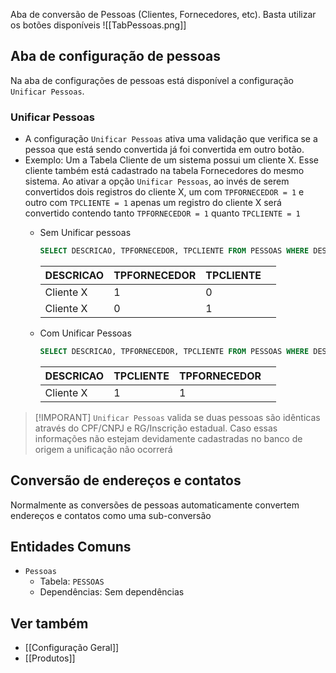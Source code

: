 Aba de conversão de Pessoas (Clientes, Fornecedores, etc). Basta utilizar os botões disponíveis
![[TabPessoas.png]]
## Aba de configuração de pessoas
Na aba de configurações de pessoas está disponível a configuração `Unificar Pessoas`.
### Unificar Pessoas
- A configuração `Unificar Pessoas` ativa uma validação que verifica se a pessoa que está sendo convertida já foi convertida em outro botão.
- Exemplo: Um a Tabela Cliente de um sistema possui um cliente X. Esse cliente também está cadastrado na tabela Fornecedores do mesmo sistema. Ao ativar a opção `Unificar Pessoas`, ao invés de serem convertidos dois registros do cliente X, um com `TPFORNECEDOR = 1` e outro com `TPCLIENTE = 1` apenas um registro do cliente X será convertido contendo tanto `TPFORNECEDOR = 1` quanto `TPCLIENTE = 1`
   - Sem Unificar pessoas
        ``` sql
        SELECT DESCRICAO, TPFORNECEDOR, TPCLIENTE FROM PESSOAS WHERE DESCRICAO = 'Cliente X'
        ```

        | DESCRICAO | TPFORNECEDOR | TPCLIENTE |     | 
        | --------- | ------------ | --------- | --- |
        | Cliente X | 1            | 0         |     |
        | Cliente X | 0            | 1         |     |
		
    - Com Unificar Pessoas
        ```sql
        SELECT DESCRICAO, TPFORNECEDOR, TPCLIENTE FROM PESSOAS WHERE DESCRICAO = 'Cliente X'
        ```

       | DESCRICAO   | TPCLIENTE | TPFORNECEDOR |     |
       | ----------- | --------- | ------------ | --- |
       |  Cliente X  |  1        | 1            |     |  
    
> [!IMPORANT]
> `Unificar Pessoas` valida se duas pessoas são idênticas através do CPF/CNPJ e RG/Inscrição estadual. Caso essas informações não estejam devidamente cadastradas no banco de origem a unificação não ocorrerá
## Conversão de endereços e contatos
Normalmente as conversões de pessoas automaticamente convertem endereços e contatos como uma sub-conversão

## Entidades Comuns
- `Pessoas`
    - Tabela: `PESSOAS`
    - Dependências: Sem dependências
## Ver também
- [[Configuração Geral]]
- [[Produtos]]